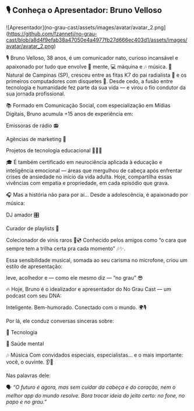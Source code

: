 ## 🎙️ Conheça o Apresentador: Bruno Velloso

![Apresentador](no-grau-cast/assets/images/avatar/avatar_2.png](https://github.com/fzanneti/no-grau-cast/blob/a8d4f9efab38a47050e4a4977fb27d666ec403d1/assets/images/avatar/avatar_2.png)

🎙️ Bruno Velloso, 38 anos, é um comunicador nato, curioso incansável e apaixonado por tudo que envolve 🧠 mente, 💻 máquina e 🎶 música.
📍 Natural de Campinas (SP), cresceu entre as fitas K7 do pai radialista 📼 e os primeiros computadores com disquetes 💾.
Desde cedo, a fusão entre tecnologia e humanidade fez parte da sua vida — e virou o fio condutor da sua jornada profissional.

📚 Formado em Comunicação Social, com especialização em Mídias Digitais, Bruno acumula +15 anos de experiência em:

Emissoras de rádio 📻

Agências de marketing 📢

Projetos de tecnologia educacional 👨‍🏫💡

🎓 É também certificado em neurociência aplicada à educação e inteligência emocional — áreas que mergulhou de cabeça após enfrentar crises de ansiedade no início da vida adulta.
Hoje, compartilha essas vivências com empatia e propriedade, em cada episódio que grava.

🎧 Mas a história não para por aí...
Desde a adolescência, é apaixonado por música:

DJ amador 🎛️

Curador de playlists 🎼

Colecionador de vinis raros 🎵💿
Conhecido pelos amigos como “o cara que sempre tem a trilha certa pra cada momento” 🎶✨.

Essa sensibilidade musical, somada ao seu carisma no microfone, criou um estilo de apresentação:

leve, acolhedor e — como ele mesmo diz — “no grau” 😎

🔥 Hoje, Bruno é o idealizador e apresentador do No Grau Cast — um podcast com seu DNA:

Inteligente. Bem-humorado. Conectado com o mundo. 🌍🎙️

Por lá, ele conduz conversas sinceras sobre:

🧠 Tecnologia

💚 Saúde mental

🎶 Música
Com convidados especiais, especialistas... e o mais importante: você, o ouvinte. 👂💬

Nas palavras dele:

🗣️ *“O futuro é agora, mas sem cuidar da cabeça e do coração, nem o melhor app do mundo resolve. Bora trocar ideia do jeito certo: no fone, no papo e no grau.”*
